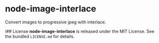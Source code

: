 # node-image-interlace

Convert images to progressive jpeg with interlace.

i## License
**node-image-interlace** is released under the MIT License. See the bundled `LICENSE.md` for details.
